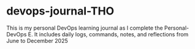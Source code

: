 # devops-journal-THO
This is my personal DevOps learning journal as I complete the Personal- DevOps E. It includes daily logs, commands, notes, and reflections from June to December 2025
